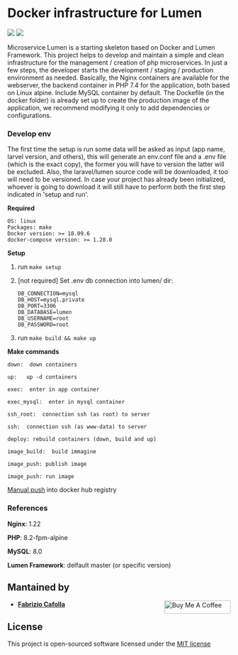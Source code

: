 # Docker infrastructure for Lumen 

![](https://img.shields.io/github/v/release/FabrizioCafolla/lumen-microservice)
![](https://img.shields.io/github/last-commit/FabrizioCafolla/lumen-microservice/main)


Microservice Lumen is a starting skeleton based on Docker and Lumen Framework. This project helps to develop and maintain a simple and clean infrastructure for the management / creation of php microservices. In just a few steps, the developer starts the development / staging / production environment as needed.
Basically, the Nginx containers are available for the webserver, the backend container in PHP 7.4 for the application, both based on Linux alpine. Include MySQL container by default.
The Dockefile (in the docker folder) is already set up to create the production image of the application, we recommend modifying it only to add dependencies or configurations.

### Develop env

The first time the setup is run some data will be asked as input (app name, larvel version, and others), this will generate an env.conf file and a .env file (which is the exact copy), the former you will have to version the latter will be excluded. Also, the laravel/lumen source code will be downloaded, it too will need to be versioned. In case your project has already been initialized, whoever is going to download it will still have to perform both the first step indicated in 'setup and run'.

**Required**
    
    OS: linux
    Packages: make
    Docker version: >= 18.09.6
    docker-compose version: >= 1.28.0

**Setup**

1. run ```make setup```

2. [not required] Set .env db connection into lumen/ dir:

    ``` 
    DB_CONNECTION=mysql
    DB_HOST=mysql.private
    DB_PORT=3306
    DB_DATABASE=lumen
    DB_USERNAME=root
    DB_PASSWORD=root
    ```
3. run ```make build && make up``` 
    
**Make commands**

    down:  down containers

    up:   up -d containers

    exec:  enter in app container

    exec_mysql:  enter in mysql container

    ssh_root:  connection ssh (as root) to server

    ssh:  connection ssh (as www-data) to server

    deploy: rebuild containers (down, build and up)

    image_build:  build immagine

    image_push: publish image
    
    image_push: run image


[Manual push](https://docs.docker.com/engine/reference/commandline/push/) into docker hub registry

### References 
    
**Nginx**: 1.22

**PHP**: 8.2-fpm-alpine

**MySQL**: 8.0

**Lumen Framework**: delfault master (or specific version)


## Mantained by

- **[Fabrizio Cafolla](https://github.com/FabrizioCafolla)**
  <a href="https://www.buymeacoffee.com/fabriziocafolla" target="_blank"><img  align="right" src="https://www.buymeacoffee.com/assets/img/custom_images/orange_img.png" alt="Buy Me A Coffee" style="height: 30px !important; width: 150px !important" ></a>

## License

This project is open-sourced software licensed under the [MIT license](http://opensource.org/licenses/MIT)
